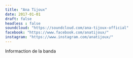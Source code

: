 ```yaml
---
title: "Ana Tijoux"
date: 2017-01-01
draft: false
headless : false
soundcloud: "https://soundcloud.com/ana-tijoux-official"
facebook: "https://www.facebook.com/anatijoux/"
instagram: "https://www.instagram.com/anatijoux/"
---
```

Informaction de la banda